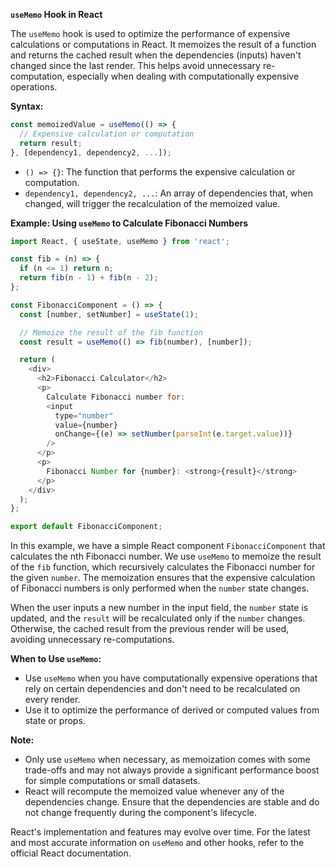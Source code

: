 **`useMemo` Hook in React**

The `useMemo` hook is used to optimize the performance of expensive calculations or computations in React. It memoizes the result of a function and returns the cached result when the dependencies (inputs) haven't changed since the last render. This helps avoid unnecessary re-computation, especially when dealing with computationally expensive operations.

**Syntax:**
```javascript
const memoizedValue = useMemo(() => {
  // Expensive calculation or computation
  return result;
}, [dependency1, dependency2, ...]);
```

- `() => {}`: The function that performs the expensive calculation or computation.
- `dependency1, dependency2, ...`: An array of dependencies that, when changed, will trigger the recalculation of the memoized value.

**Example: Using `useMemo` to Calculate Fibonacci Numbers**

```javascript
import React, { useState, useMemo } from 'react';

const fib = (n) => {
  if (n <= 1) return n;
  return fib(n - 1) + fib(n - 2);
};

const FibonacciComponent = () => {
  const [number, setNumber] = useState(1);

  // Memoize the result of the fib function
  const result = useMemo(() => fib(number), [number]);

  return (
    <div>
      <h2>Fibonacci Calculator</h2>
      <p>
        Calculate Fibonacci number for: 
        <input
          type="number"
          value={number}
          onChange={(e) => setNumber(parseInt(e.target.value))}
        />
      </p>
      <p>
        Fibonacci Number for {number}: <strong>{result}</strong>
      </p>
    </div>
  );
};

export default FibonacciComponent;
```

In this example, we have a simple React component `FibonacciComponent` that calculates the nth Fibonacci number. We use `useMemo` to memoize the result of the `fib` function, which recursively calculates the Fibonacci number for the given `number`. The memoization ensures that the expensive calculation of Fibonacci numbers is only performed when the `number` state changes.

When the user inputs a new number in the input field, the `number` state is updated, and the `result` will be recalculated only if the `number` changes. Otherwise, the cached result from the previous render will be used, avoiding unnecessary re-computations.

**When to Use `useMemo`:**

- Use `useMemo` when you have computationally expensive operations that rely on certain dependencies and don't need to be recalculated on every render.
- Use it to optimize the performance of derived or computed values from state or props.

**Note:**

- Only use `useMemo` when necessary, as memoization comes with some trade-offs and may not always provide a significant performance boost for simple computations or small datasets.
- React will recompute the memoized value whenever any of the dependencies change. Ensure that the dependencies are stable and do not change frequently during the component's lifecycle.

React's implementation and features may evolve over time. For the latest and most accurate information on `useMemo` and other hooks, refer to the official React documentation.
